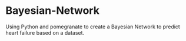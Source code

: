 # Bayesian-Network
Using Python and pomegranate to create a Bayesian Network to predict heart failure based on a dataset.
